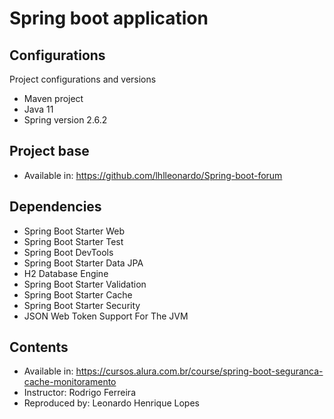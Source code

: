 # Spring boot application
## Configurations

Project configurations and versions

- Maven project
- Java 11
- Spring version 2.6.2

## Project base
- Available in: https://github.com/lhlleonardo/Spring-boot-forum 

## Dependencies

- Spring Boot Starter Web
- Spring Boot Starter Test
- Spring Boot DevTools
- Spring Boot Starter Data JPA
- H2 Database Engine
- Spring Boot Starter Validation
- Spring Boot Starter Cache
- Spring Boot Starter Security
- JSON Web Token Support For The JVM

## Contents

- Available in: https://cursos.alura.com.br/course/spring-boot-seguranca-cache-monitoramento
- Instructor: Rodrigo Ferreira
- Reproduced by: Leonardo Henrique Lopes